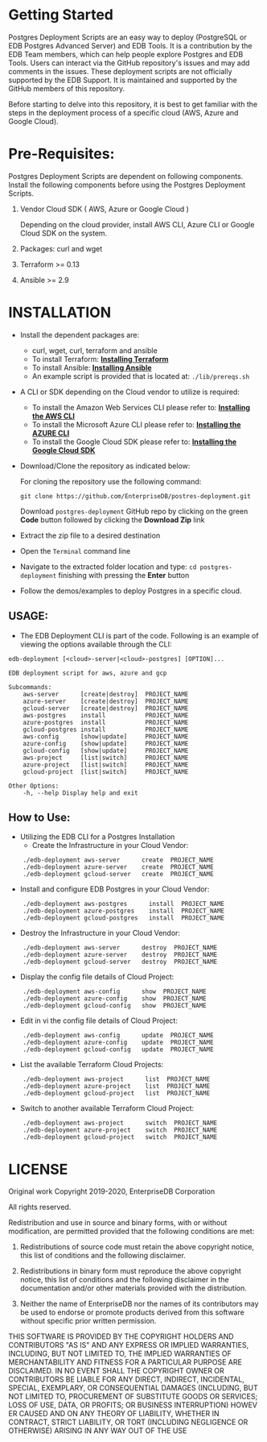 # Getting Started
Postgres Deployment Scripts are an easy way to deploy (PostgreSQL or EDB Postgres Advanced Server) and EDB Tools. It is a contribution by the EDB Team members, which can help people explore Postgres and EDB Tools. Users can interact via the GitHub repository's issues and may add comments in the issues. These deployment scripts are not officially supported by the EDB Support. It is maintained and supported by the GitHub members of this repository.

Before starting to delve into this repository, it is best to get familiar with the steps in the deployment process of a specific cloud (AWS, Azure and Google Cloud).


# Pre-Requisites:
Postgres Deployment Scripts are dependent on following components. Install the following components before using the Postgres Deployment Scripts.

1. Vendor Cloud SDK ( AWS, Azure or Google Cloud )

   Depending on the cloud provider, install AWS CLI, Azure CLI or Google Cloud SDK on the system.
   
2. Packages: curl and wget
3. Terraform >= 0.13
4. Ansible >= 2.9

# INSTALLATION

* Install the dependent packages are:
  * curl, wget, curl, terraform and ansible
  * To install Terraform: **[Installing Terraform](https://learn.hashicorp.com/tutorials/terraform/install-cli)**
  * To install Ansible: **[Installing Ansible](https://docs.ansible.com/ansible/latest/installation_guide/intro_installation.html)**
  * An example script is provided that is located at: ```./lib/prereqs.sh```

* A CLI or SDK depending on the Cloud vendor to utilize is required: 
  * To install the Amazon Web Services CLI please refer to: **[Installing the AWS CLI](https://docs.aws.amazon.com/cli/latest/userguide/cli-chap-install.html)**
  * To install the Microsoft Azure CLI please refer to: **[Installing the AZURE CLI](https://docs.microsoft.com/en-us/cli/azure/install-azure-cli?view=azure-cli-latest)**
  * To install the Google Cloud SDK please refer to: **[Installing the Google Cloud SDK](https://cloud.google.com/sdk/docs/downloads-interactive)**

* Download/Clone the repository as indicated below:
  
  For cloning the repository use the following command:
  
  ```git clone https://github.com/EnterpriseDB/postres-deployment.git```
  
  Download ```postgres-deployment``` GitHub repo by clicking on the green **Code** button followed by clicking the **Download Zip** link

* Extract the zip file to a desired destination
 
* Open the ```Terminal``` command line

* Navigate to the extracted folder location and type: ```cd postgres-deployment``` finishing with pressing the **Enter** button

* Follow the demos/examples to deploy Postgres in a specific cloud.


## USAGE:
* The EDB Deployment CLI is part of the code. Following is an example of viewing the options available through the CLI:

```
edb-deployment [<cloud>-server|<cloud>-postgres] [OPTION]...

EDB deployment script for aws, azure and gcp

Subcommands:
    aws-server      [create|destroy]  PROJECT_NAME
    azure-server    [create|destroy]  PROJECT_NAME
    gcloud-server   [create|destroy]  PROJECT_NAME
    aws-postgres    install           PROJECT_NAME
    azure-postgres  install           PROJECT_NAME
    gcloud-postgres install           PROJECT_NAME
    aws-config      [show|update]     PROJECT_NAME
    azure-config    [show|update]     PROJECT_NAME
    gcloud-config   [show|update]     PROJECT_NAME
    aws-project     [list|switch]     PROJECT_NAME
    azure-project   [list|switch]     PROJECT_NAME
    gcloud-project  [list|switch]     PROJECT_NAME 

Other Options:
    -h, --help Display help and exit
```

## How to Use:
  
* Utilizing the EDB CLI for a Postgres Installation
  * Create the Infrastructure in your Cloud Vendor:
```
    ./edb-deployment aws-server      create  PROJECT_NAME
    ./edb-deployment azure-server    create  PROJECT_NAME 
    ./edb-deployment gcloud-server   create  PROJECT_NAME
```

  * Install and configure EDB Postgres  in your Cloud Vendor:
```
    ./edb-deployment aws-postgres      install  PROJECT_NAME
    ./edb-deployment azure-postgres    install  PROJECT_NAME 
    ./edb-deployment gcloud-postgres   install  PROJECT_NAME
```

  * Destroy the Infrastructure in your Cloud Vendor:
```
    ./edb-deployment aws-server      destroy  PROJECT_NAME
    ./edb-deployment azure-server    destroy  PROJECT_NAME 
    ./edb-deployment gcloud-server   destroy  PROJECT_NAME
```
  * Display the config file details of Cloud Project:
```
    ./edb-deployment aws-config      show  PROJECT_NAME
    ./edb-deployment azure-config    show  PROJECT_NAME 
    ./edb-deployment gcloud-config   show  PROJECT_NAME
```
  * Edit in vi the config file details of Cloud Project:
```
    ./edb-deployment aws-config      update  PROJECT_NAME
    ./edb-deployment azure-config    update  PROJECT_NAME 
    ./edb-deployment gcloud-config   update  PROJECT_NAME
```
  * List the available Terraform Cloud Projects:
```
    ./edb-deployment aws-project      list  PROJECT_NAME
    ./edb-deployment azure-project    list  PROJECT_NAME 
    ./edb-deployment gcloud-project   list  PROJECT_NAME
```
  * Switch to another available Terraform Cloud Project:
```
    ./edb-deployment aws-project      switch  PROJECT_NAME
    ./edb-deployment azure-project    switch  PROJECT_NAME 
    ./edb-deployment gcloud-project   switch  PROJECT_NAME
```

# LICENSE
Original work Copyright 2019-2020, EnterpriseDB Corporation

All rights reserved.

Redistribution and use in source and binary forms, with or without
modification, are permitted provided that the following conditions are 
met:

1. Redistributions of source code must retain the above copyright 
notice, this list of conditions and the following disclaimer.

2. Redistributions in binary form must reproduce the above copyright 
notice, this list of conditions and the following disclaimer in the 
documentation and/or other materials provided with the distribution.

3. Neither the name of EnterpriseDB nor the names of its contributors 
may be used to endorse or promote products derived from this software 
without specific prior written permission.

THIS SOFTWARE IS PROVIDED BY THE COPYRIGHT HOLDERS AND CONTRIBUTORS "AS 
IS" AND ANY EXPRESS OR IMPLIED WARRANTIES, INCLUDING, BUT NOT LIMITED 
TO, THE IMPLIED WARRANTIES OF MERCHANTABILITY AND FITNESS FOR A 
PARTICULAR PURPOSE ARE DISCLAIMED. IN NO EVENT SHALL THE COPYRIGHT OWNER OR CONTRIBUTORS BE LIABLE FOR ANY DIRECT, INDIRECT, INCIDENTAL, 
SPECIAL, EXEMPLARY, OR CONSEQUENTIAL DAMAGES (INCLUDING, BUT NOT 
LIMITED TO, PROCUREMENT OF SUBSTITUTE GOODS OR SERVICES; LOSS OF USE, 
DATA, OR PROFITS; OR BUSINESS INTERRUPTION) HOWEV
ER CAUSED AND ON ANY THEORY OF LIABILITY, WHETHER IN CONTRACT, STRICT LIABILITY, OR TORT 
(INCLUDING NEGLIGENCE OR OTHERWISE) ARISING IN ANY WAY OUT OF THE USE
